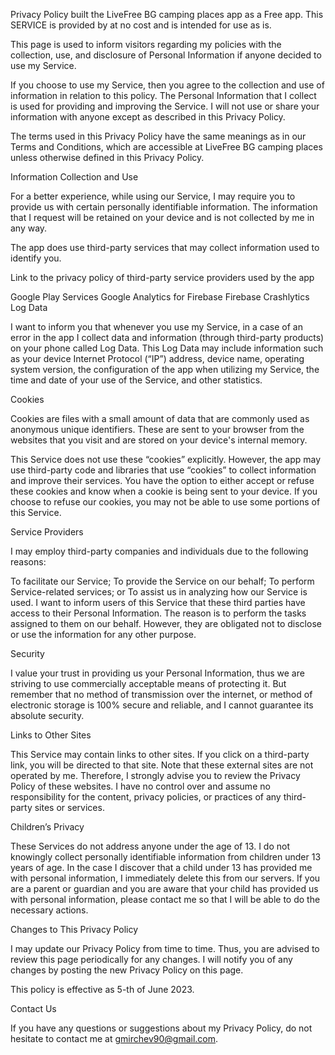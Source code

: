 Privacy Policy
built the LiveFree BG camping places app as a Free app. This SERVICE is provided 
by at no cost and is intended for use as is.

This page is used to inform visitors regarding my policies with the 
collection, use, and disclosure of Personal Information if anyone decided 
to use my Service.

If you choose to use my Service, then you agree to the collection and use 
of information in relation to this policy. The Personal Information that I 
collect is used for providing and improving the Service. I will not use or 
share your information with anyone except as described in this Privacy 
Policy.

The terms used in this Privacy Policy have the same meanings as in our 
Terms and Conditions, which are accessible at LiveFree BG camping places unless 
otherwise defined in this Privacy Policy.

Information Collection and Use

For a better experience, while using our Service, I may require you to 
provide us with certain personally identifiable information. The 
information that I request will be retained on your device and is not 
collected by me in any way.

The app does use third-party services that may collect information used to 
identify you.

Link to the privacy policy of third-party service providers used by the 
app

Google Play Services
Google Analytics for Firebase
Firebase Crashlytics
Log Data

I want to inform you that whenever you use my Service, in a case of an 
error in the app I collect data and information (through third-party 
products) on your phone called Log Data. This Log Data may include 
information such as your device Internet Protocol (“IP”) address, device 
name, operating system version, the configuration of the app when 
utilizing my Service, the time and date of your use of the Service, and 
other statistics.

Cookies

Cookies are files with a small amount of data that are commonly used as 
anonymous unique identifiers. These are sent to your browser from the 
websites that you visit and are stored on your device's internal memory.

This Service does not use these “cookies” explicitly. However, the app may 
use third-party code and libraries that use “cookies” to collect 
information and improve their services. You have the option to either 
accept or refuse these cookies and know when a cookie is being sent to 
your device. If you choose to refuse our cookies, you may not be able to 
use some portions of this Service.

Service Providers

I may employ third-party companies and individuals due to the following 
reasons:

To facilitate our Service;
To provide the Service on our behalf;
To perform Service-related services; or
To assist us in analyzing how our Service is used.
I want to inform users of this Service that these third parties have 
access to their Personal Information. The reason is to perform the tasks 
assigned to them on our behalf. However, they are obligated not to 
disclose or use the information for any other purpose.

Security

I value your trust in providing us your Personal Information, thus we are 
striving to use commercially acceptable means of protecting it. But 
remember that no method of transmission over the internet, or method of 
electronic storage is 100% secure and reliable, and I cannot guarantee its 
absolute security.

Links to Other Sites

This Service may contain links to other sites. If you click on a 
third-party link, you will be directed to that site. Note that these 
external sites are not operated by me. Therefore, I strongly advise you to 
review the Privacy Policy of these websites. I have no control over and 
assume no responsibility for the content, privacy policies, or practices 
of any third-party sites or services.

Children’s Privacy

These Services do not address anyone under the age of 13. I do not 
knowingly collect personally identifiable information from children under 
13 years of age. In the case I discover that a child under 13 has provided 
me with personal information, I immediately delete this from our servers. 
If you are a parent or guardian and you are aware that your child has 
provided us with personal information, please contact me so that I will be 
able to do the necessary actions.

Changes to This Privacy Policy

I may update our Privacy Policy from time to time. Thus, you are advised 
to review this page periodically for any changes. I will notify you of any 
changes by posting the new Privacy Policy on this page.

This policy is effective as 5-th of June 2023.

Contact Us

If you have any questions or suggestions about my Privacy Policy, do not 
hesitate to contact me at gmirchev90@gmail.com.
